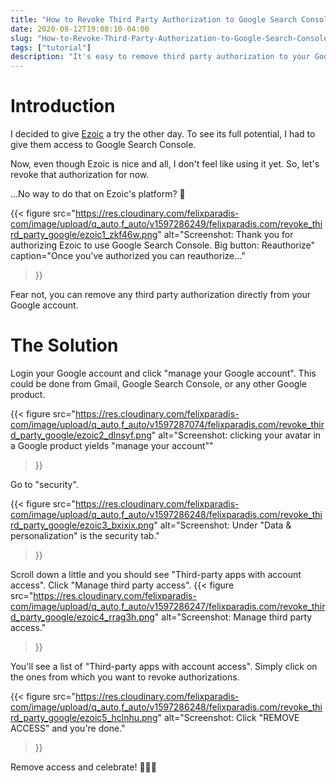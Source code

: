 ```yaml
---
title: "How to Revoke Third Party Authorization to Google Search Console"
date: 2020-08-12T19:08:10-04:00
slug: "How-to-Revoke-Third-Party-Authorization-to-Google-Search-Console" 
tags: ["tutorial"]
description: "It's easy to remove third party authorization to your Google account, even if the third party isn't helpful!"
---
```


# Introduction 
I decided to give [Ezoic](https://ezoic.com/) a try the other day. To see its full potential, I had to give them access to Google Search Console. 

Now, even though Ezoic is nice and all, I don't feel like using it yet. So, let's revoke that authorization for now.

...No way to do that on Ezoic's platform? 🤨

{{< figure 
    src="https://res.cloudinary.com/felixparadis-com/image/upload/q_auto,f_auto/v1597286249/felixparadis.com/revoke_third_party_google/ezoic1_zkf46w.png" 
    alt="Screenshot: Thank you for authorizing Ezoic to use Google Search Console. Big button: Reauthorize"
    caption="Once you've authorized you can reauthorize..."
>}}

Fear not, you can remove any third party authorization directly from your Google account.

# The Solution

Login your Google account and click "manage your Google account". This could be done from Gmail, Google Search Console, or any other Google product.

{{< figure 
    src="https://res.cloudinary.com/felixparadis-com/image/upload/q_auto,f_auto/v1597287074/felixparadis.com/revoke_third_party_google/ezoic2_dlnsyf.png" 
    alt="Screenshot: clicking your avatar in a Google product yields \"manage your account\""
>}}

Go to "security".

{{< figure 
    src="https://res.cloudinary.com/felixparadis-com/image/upload/q_auto,f_auto/v1597286248/felixparadis.com/revoke_third_party_google/ezoic3_bxixix.png" 
    alt="Screenshot: Under \"Data & personalization\" is the security tab."
>}}

Scroll down a little and you should see "Third-party apps with account access". Click "Manage third party access".
{{< figure 
    src="https://res.cloudinary.com/felixparadis-com/image/upload/q_auto,f_auto/v1597286247/felixparadis.com/revoke_third_party_google/ezoic4_rrag3h.png" 
    alt="Screenshot: Manage third party access."
>}}

You'll see a list of "Third-party apps with account access". Simply click on the ones from which you want to revoke authorizations.

{{< figure 
    src="https://res.cloudinary.com/felixparadis-com/image/upload/q_auto,f_auto/v1597286248/felixparadis.com/revoke_third_party_google/ezoic5_hclnhu.png" 
    alt="Screenshot: Click \"REMOVE ACCESS\" and you're done."
>}}
 
Remove access and celebrate! 🎉💪🍾
